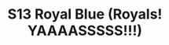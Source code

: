 ---
title: S13 Royal Blue (Royals! YAAAASSSSS!!!)
permalink: "/teams/s13-royal-blue"
members:
- Levert James - Captain
- AJ Reust - QB
- DeWayne Alexander
- Sam Benton
- Samuel Brown
- Richard Coffer
- G. Derrick Hodge
- Christine Hohl
- Bryan Jones
- Rek LeCounte
- Andrew Lundgren
- Nicholas Spezia
- Michael Zgoda
teamid: 4827
name: S13 Royal Blue
color: Royals! YAAAASSSSS!!!
division: ''
---